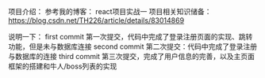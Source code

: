 项目介绍：
参考我的博客：
react项目实战一 项目相关知识储备：https://blog.csdn.net/TH226/article/details/83014869

说明一下：
first commit 第一次提交，代码中完成了登录注册页面的实现、跳转功能，但是未与数据库连接
second commit 第二次提交：代码中完成了登录注册与数据库的连接
third commit 第三次提交，完成了用户信息的完善，以及主页面框架的搭建和牛人/boss列表的实现
